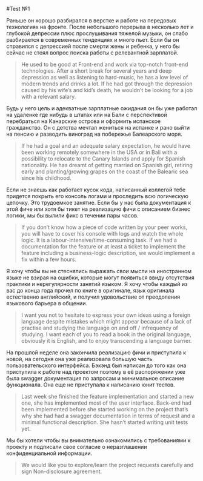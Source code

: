 #Test №1

Раньше он хорошо разбирался в верстке и работе на передовых технологиях на фронте. После небольшого перерыва в несколько лет и глубокой депрессии плюс прослушивания тяжелой музыки, он слабо разбирается в современных тенденциях и много пьет. Если бы он справился с депрессией после смерти жены и ребенка, у него бы сейчас не стоял вопрос поиска работы с релевантной зарплатой.

>He used to be good at Front-end and work via top-notch front-end technologies. After a short break for several years and deep depression as well as listening to hard-music, he has a low level of modern trends and drinks a lot. If he had got through the depression caused by his wife’s and kid’s death, he wouldn’t be looking for a job with a relevant salary.

Будь у него цель и адекватные зарплатные ожидания он бы уже работал на удаленке где нибудь в штатах или на Бали с перспективой перебраться на Канарские острова и оформить испанское гражданство. Он с детства мечтал жениться на испанке и рано выйти на пенсию и разводить виноград на побережье Балеарского моря.

>If he had a goal and an adequate salary expectation, he would have been working remotely somewhere in the USA or in Bali with a possibility to relocate to the Canary Islands and apply for Spanish nationality. He has dreamt of getting married on Spanish girl, retiring early and planting/growing grapes on the coast of the Balearic sea since his childhood.

Если не знаешь как работает кусок кода, написанный коллегой тебе придется покрыть его консоль логами и проследить всю логическую цепочку. Это трудоемкое занятие. Если бы у нас была документация к этой фиче или хотя бы тикет на реализацию фичи с описанием бизнес логики, мы бы вылили фикс в течении пары часов.

>If you don’t know how a piece of code written by your peer works, you will have to cover his console with logs and watch the whole logic. It is a labour-intensive/time-consuming task. If we had a documentation for the feature or at least a ticket to implement the feature including a business-logic description, we would implement a fix within a few hours.

Я хочу чтобы вы не стеснялись выражать свои мысли на иностранном языке не взирая на ошибки, которые могут появиться ввиду отсутствия практики и нерегулярности занятий языком. Я хочу чтобы каждый из вас до конца года прочел по книге в оригинале, язык оригинала естественно английский, и получил удовольствие от преодоления языкового барьера в общении.

>I want you not to hesitate to express your own ideas using a foreign language despite mistakes which might appear because of a lack of practise and studying the language on and off / infrequency of studying. I want each of you to read a book in the original language, obviously it is English, and to enjoy transcending a language barrier.

На прошлой неделе она закончила реализацию фичи и приступила к новой, на сегодня она уже реализовала большую часть пользовательского интерфейса. Бэкэнд был написан до того как она приступила к работе над проектом поэтому в её распоряжении уже была swagger документация по запросам и минимальное описание функционала. Она еще не приступала к написанию юнит тестов.

>Last week she finished the feature implementation and started a new one, she has implemented most of the user interface. Back-end had been implemented before she started working on the project that’s why she had had a swagger documentation in terms of request and a minimal functional description. She hasn’t started writing unit tests yet.

Мы бы хотели чтобы вы внимательно ознакомились с требованиями к проекту и подписали свое согласие о неразглашении конфиденциальной информации.

>We would like you to explore/learn the project requests carefully and sign Non-disclosure agreement.
